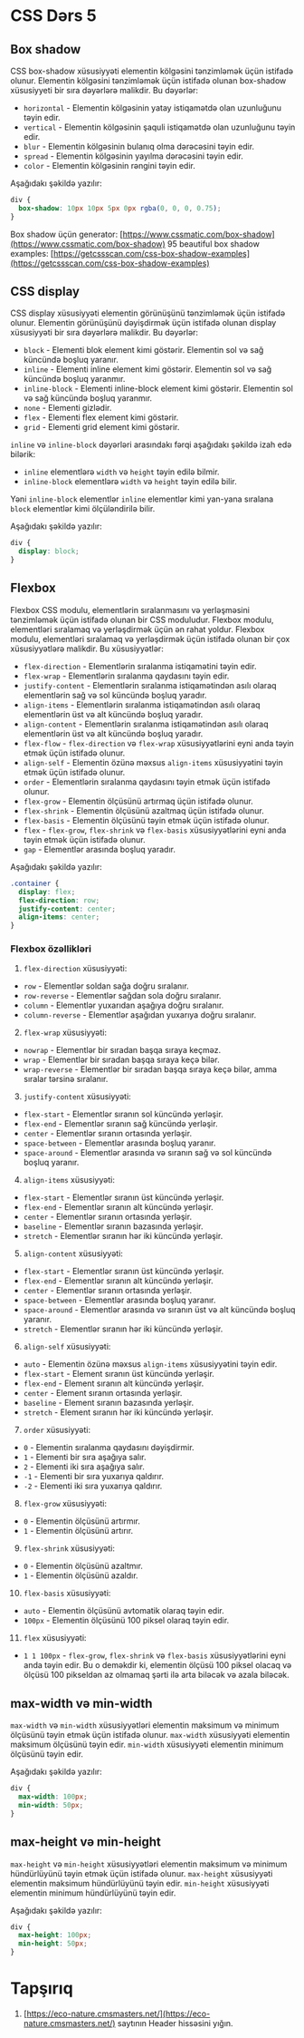 # CSS Dərs 5

## Box shadow

CSS box-shadow xüsusiyyəti elementin kölgəsini tənzimləmək üçün istifadə olunur. Elementin kölgəsini tənzimləmək üçün istifadə olunan box-shadow xüsusiyyeti bir sıra dəyərlərə malikdir. Bu dəyərlər:

- `horizontal` - Elementin kölgəsinin yatay istiqamətdə olan uzunluğunu təyin edir.
- `vertical` - Elementin kölgəsinin şaquli istiqamətdə olan uzunluğunu təyin edir.
- `blur` - Elementin kölgəsinin bulanıq olma dərəcəsini təyin edir.
- `spread` - Elementin kölgəsinin yayılma dərəcəsini təyin edir.
- `color` - Elementin kölgəsinin rəngini təyin edir.

Aşağıdakı şəkildə yazılır:

```css
div {
  box-shadow: 10px 10px 5px 0px rgba(0, 0, 0, 0.75);
}
```

Box shadow üçün generator: [https://www.cssmatic.com/box-shadow](https://www.cssmatic.com/box-shadow)
95 beautiful box shadow examples: [https://getcssscan.com/css-box-shadow-examples](https://getcssscan.com/css-box-shadow-examples)


## CSS display

CSS display xüsusiyyəti elementin görünüşünü tənzimləmək üçün istifadə olunur. Elementin görünüşünü dəyişdirmək üçün istifadə olunan display xüsusiyyəti bir sıra dəyərlərə malikdir. Bu dəyərlər:

- `block` - Elementi blok element kimi göstərir. Elementin sol və sağ küncündə boşluq yaranır.
- `inline` - Elementi inline element kimi göstərir. Elementin sol və sağ küncündə boşluq yaranmır.
- `inline-block` - Elementi inline-block element kimi göstərir. Elementin sol və sağ küncündə boşluq yaranmır.
- `none` - Elementi gizlədir.
- `flex` - Elementi flex element kimi göstərir.
- `grid` - Elementi grid element kimi göstərir.

`inline` və `inline-block` dəyərləri arasındakı fərqi aşağıdakı şəkildə izah edə bilərik:

- `inline` elementlərə `width` və `height` təyin edilə bilmir.
- `inline-block` elementlərə `width` və `height` təyin edilə bilir.

Yəni `inline-block` elementlər `inline` elementlər kimi yan-yana sıralana `block` elementlər kimi ölçüləndirilə bilir.

Aşağıdakı şəkildə yazılır:

```css
div {
  display: block;
}
```

## Flexbox

Flexbox CSS modulu, elementlərin sıralanmasını və yerləşməsini tənzimləmək üçün istifadə olunan bir CSS moduludur. Flexbox modulu, elementləri sıralamaq və yerləşdirmək üçün ən rahat yoldur. Flexbox modulu, elementləri sıralamaq və yerləşdirmək üçün istifadə olunan bir çox xüsusiyyətlərə malikdir. Bu xüsusiyyətlər:

- `flex-direction` - Elementlərin sıralanma istiqamətini təyin edir.
- `flex-wrap` - Elementlərin sıralanma qaydasını təyin edir.
- `justify-content` - Elementlərin sıralanma istiqamətindən asılı olaraq elementlərin sağ və sol küncündə boşluq yaradır.
- `align-items` - Elementlərin sıralanma istiqamətindən asılı olaraq elementlərin üst və alt küncündə boşluq yaradır.
- `align-content` - Elementlərin sıralanma istiqamətindən asılı olaraq elementlərin üst və alt küncündə boşluq yaradır.
- `flex-flow` - `flex-direction` və `flex-wrap` xüsusiyyətlərini eyni anda təyin etmək üçün istifadə olunur.
- `align-self` - Elementin özünə məxsus `align-items` xüsusiyyətini təyin etmək üçün istifadə olunur.
- `order` - Elementlərin sıralanma qaydasını təyin etmək üçün istifadə olunur.
- `flex-grow` - Elementin ölçüsünü artırmaq üçün istifadə olunur.
- `flex-shrink` - Elementin ölçüsünü azaltmaq üçün istifadə olunur.
- `flex-basis` - Elementin ölçüsünü təyin etmək üçün istifadə olunur.
- `flex` - `flex-grow`, `flex-shrink` və `flex-basis` xüsusiyyətlərini eyni anda təyin etmək üçün istifadə olunur.
- `gap` - Elementlər arasında boşluq yaradır.

Aşağıdakı şəkildə yazılır:

```css
.container {
  display: flex;
  flex-direction: row;
  justify-content: center;
  align-items: center;
}
```

### Flexbox özəllikləri

1. `flex-direction` xüsusiyyəti:

- `row` -  Elementlər soldan sağa doğru sıralanır.
- `row-reverse` -  Elementlər sağdan sola doğru sıralanır.
- `column` -  Elementlər yuxarıdan aşağıya doğru sıralanır.
- `column-reverse` -  Elementlər aşağıdan yuxarıya doğru sıralanır.

2. `flex-wrap` xüsusiyyəti:

- `nowrap` -  Elementlər bir sıradan başqa sıraya keçməz.
- `wrap` -  Elementlər bir sıradan başqa sıraya keçə bilər.
- `wrap-reverse` -  Elementlər bir sıradan başqa sıraya keçə bilər, amma sıralar tərsinə sıralanır.

3. `justify-content` xüsusiyyəti:

- `flex-start` -  Elementlər sıranın sol küncündə yerləşir.
- `flex-end` -  Elementlər sıranın sağ küncündə yerləşir.
- `center` -  Elementlər sıranın ortasında yerləşir.
- `space-between` -  Elementlər arasında boşluq yaranır.
- `space-around` -  Elementlər arasında və sıranın sağ və sol küncündə boşluq yaranır.

4. `align-items` xüsusiyyəti:

- `flex-start` -  Elementlər sıranın üst küncündə yerləşir.
- `flex-end` -  Elementlər sıranın alt küncündə yerləşir.
- `center` -  Elementlər sıranın ortasında yerləşir.
- `baseline` -  Elementlər sıranın bazasında yerləşir.
- `stretch` -  Elementlər sıranın hər iki küncündə yerləşir.

5. `align-content` xüsusiyyəti:

- `flex-start` -  Elementlər sıranın üst küncündə yerləşir.
- `flex-end` -  Elementlər sıranın alt küncündə yerləşir.
- `center` -  Elementlər sıranın ortasında yerləşir.
- `space-between` -  Elementlər arasında boşluq yaranır.
- `space-around` -  Elementlər arasında və sıranın üst və alt küncündə boşluq yaranır.
- `stretch` -  Elementlər sıranın hər iki küncündə yerləşir.

6. `align-self` xüsusiyyəti:

- `auto` -  Elementin özünə məxsus `align-items` xüsusiyyətini təyin edir.
- `flex-start` -  Element sıranın üst küncündə yerləşir.
- `flex-end` -  Element sıranın alt küncündə yerləşir.
- `center` -  Element sıranın ortasında yerləşir.
- `baseline` -  Element sıranın bazasında yerləşir.
- `stretch` -  Element sıranın hər iki küncündə yerləşir.

7. `order` xüsusiyyəti:

- `0` -  Elementin sıralanma qaydasını dəyişdirmir.
- `1` -  Elementi bir sıra aşağıya salır.
- `2` -  Elementi iki sıra aşağıya salır.
- `-1` -  Elementi bir sıra yuxarıya qaldırır.
- `-2` -  Elementi iki sıra yuxarıya qaldırır.

8. `flex-grow` xüsusiyyəti:

- `0` -  Elementin ölçüsünü artırmır.
- `1` -  Elementin ölçüsünü artırır.

9. `flex-shrink` xüsusiyyəti:

- `0` -  Elementin ölçüsünü azaltmır.
- `1` -  Elementin ölçüsünü azaldır.

10. `flex-basis` xüsusiyyəti:

- `auto` -  Elementin ölçüsünü avtomatik olaraq təyin edir.
- `100px` -  Elementin ölçüsünü 100 piksel olaraq təyin edir.

11. `flex` xüsusiyyəti:

- `1 1 100px` -  `flex-grow`, `flex-shrink` və `flex-basis` xüsusiyyətlərini eyni anda təyin edir. Bu o deməkdir ki, elementin ölçüsü 100 piksel olacaq və ölçüsü 100 pikseldən az olmamaq şərti ilə arta biləcək və azala biləcək.

## max-width və min-width

`max-width` və `min-width` xüsusiyyətləri elementin maksimum və minimum ölçüsünü təyin etmək üçün istifadə olunur. `max-width` xüsusiyyəti elementin maksimum ölçüsünü təyin edir. `min-width` xüsusiyyəti elementin minimum ölçüsünü təyin edir.

Aşağıdakı şəkildə yazılır:

```css
div {
  max-width: 100px;
  min-width: 50px;
}
```

## max-height və min-height

`max-height` və `min-height` xüsusiyyətləri elementin maksimum və minimum hündürlüyünü təyin etmək üçün istifadə olunur. `max-height` xüsusiyyəti elementin maksimum hündürlüyünü təyin edir. `min-height` xüsusiyyəti elementin minimum hündürlüyünü təyin edir.

Aşağıdakı şəkildə yazılır:

```css
div {
  max-height: 100px;
  min-height: 50px;
}
```


# Tapşırıq

1. [https://eco-nature.cmsmasters.net/](https://eco-nature.cmsmasters.net/) saytının Header hissəsini yığın.